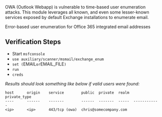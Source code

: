 OWA (Outlook Webapp) is vulnerable to time-based user enumeration attacks.
This module leverages all known, and even some lesser-known services exposed by default
Exchange installations to enumerate email.

Error-based user enumeration for Office 365 integrated email addresses

## Verification Steps

- Start `msfconsole`
- `use auxiliary/scanner/msmail/exchange_enum`
- `set (`EMAIL` or `EMAIL_FILE`)`
- `run`
- `creds`

*Results should look something like below if valid users were found:*

```
host      origin    service        public  private  realm  private_type
----      ------    -------        ------  -------  -----  ------------
<ip>      <ip>      443/tcp (owa)  chris@somecompany.com
```
